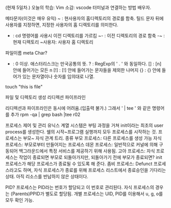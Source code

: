 (현재 5일차.) 오늘의 학습: Vim
소감: vscode 터미널과 연결하는 방법 배우자.


메타문자(이것은 매우 유익)
~ : 현사용자의 홈디렉토리의 경로를 함축.
틸드 문자 뒤에 사용자를 지정하면, 지정한 사용자의 홈 디렉토리를 의미한다.

- : cd 명령어를 사용시 이전 디렉토리를 가르킴
~- : 이전 디렉토리의 경로 함축
-~ : 현재 디렉토리
~사용자: 사용자 홈 디렉토리

파일이름 meta Char?
* : 0 이상. 애스터리스크는 만국공통의 뜻.
? : RegExp의 ' . ' 와 동일하다.
[] : [n] 안에 들어가는 모든 n
[!] : [!] 안에 들어가는 문자들을 제외한 나머지
{} : {} 안에 들어가 있는 문자열이나 숫자를 임의대로 나열.


touch "this is file"

파일 및 디렉토리 생성
리디렉션
파이프라인

리디렉션과 파이프라인은 동시에 어려움.(입출력 불가.)
그래서 ' | tee ' 와 같은 명령어를 추가
rpm -qa | grep bash |tee r02


프로세스 제어 및 관리
유닉스 계열 시스템은 부팅 과정을 거쳐 init이라는 최초의 user process를 생성한다.
쉘의 시작~프로그램 실행까지 모두 프로세스를 시작하는 것.
프로세스는 부모~ 자식 관계 트리.
종류
부모 프로세스: 다른 프로세스를 생성 가능
자식 프로세스: 부모로부터 만들어지는 프로세스
데몬 프로세스: 일반적으로 커널에 의해 구동되어 백그라운드에서 특정 서비스를 제공하기 위해 사용됨.
고아 프로세스: 자식 프로세스는 작업이 종료되면 부모로 되돌아가지만, 되돌아가기 전에 부모가 종료되면?
init 프로세스가 해당 프로세스가 종료될 수 있도록 해 준다.
좀비 프로세스: Defunct 프로세스라고도 하며, 자식 프로세스가 종료를 위해 프로세스 리스트에서 종료승인을 기다리는 상태.
아직 리소스를 반납하지 않은 상태이다.

PID?
프로세스는 PID라는 번호가 할당되고 이 번호로 관리된다.
자식 프로세스의 경우는 (Parents)PPID가 별도로 할당됨.
개별 프로세스는 UID, PID를 이용해서 u, g, o를 모두 확인 가능.




